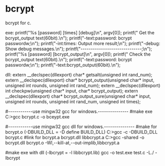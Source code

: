 # bcrypt
bcrypt for c.

exe:
printf("%s [password] [times] [debug]\n", argv[0]);
printf(" Get the bcrypt_output text(60bit).\n");
printf("-text:password: bcrypt passwordw;\n");
printf("-int:times: Output more result;\n");
printf("-debug: Show debug messages.\n");
printf("------------------------------;\n");
printf("%s [password] [bcrypt_output]\n", argv[0]);
printf(" Check the bcrypt_output text(60bit).\n");
printf("-text:password: bcrypt passwordw;\n");
printf("-text:bcrypt_output(60bit).\n");

dll:
extern __declspec(dllexport) char* getsalt(unsigned int rand_num);
extern __declspec(dllexport) char* bcrypt_output(unsigned char* input, unsigned int rounds, unsigned int rand_num);
extern __declspec(dllexport) int checkpw(unsigned char* input, char* bcrypt_output);
extern __declspec(dllexport) char* bcrypt_output_sure(unsigned char* input, unsigned int rounds, unsigned int rand_num, unsigned int times);

#------------use mingw32 gcc for windows.---------------
#make exe
C:\>gcc bcrypt.c -o bceypt.exe 

#------------use mingw32 gcc dll for windows.---------------
#make for bcrypt.o (-DBUILD_DLL = -D define BUILD_DLL)
C:\>gcc -c -DBUILD_DLL bcrypt.c
#link for bcrypt.a bcrypt.dll libbcrypt.a
C:\>gcc -shared -o bcrypt.dll bcrypt.o -Wl,--kill-at,--out-implib,libbcrypt.a

#make exe with dll (-lbcrypt = -l libbcrypt.lib)
gcc -o test.exe test.c -L./ -lbcrypt